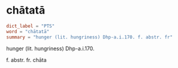 # chātatā

``` toml
dict_label = "PTS"
word = "chātatā"
summary = "hunger (lit. hungriness) Dhp-a.i.170. f. abstr. fr"
```

hunger (lit. hungriness) Dhp\-a.i.170.

f. abstr. fr. chāta

